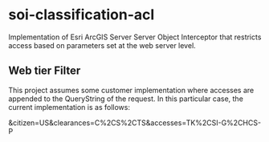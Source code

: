 # soi-classification-acl
Implementation of Esri ArcGIS Server Server Object Interceptor that restricts access based on parameters set at the web server level.

## Web tier Filter
This project assumes some customer implementation where accesses are appended to the QueryString of the request.  In this particular case, the current implementation is as follows:

&citizen=US&clearances=C%2CS%2CTS&accesses=TK%2CSI-G%2CHCS-P
